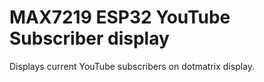 # MAX7219 ESP32 YouTube Subscriber display

Displays current YouTube subscribers on dotmatrix display.